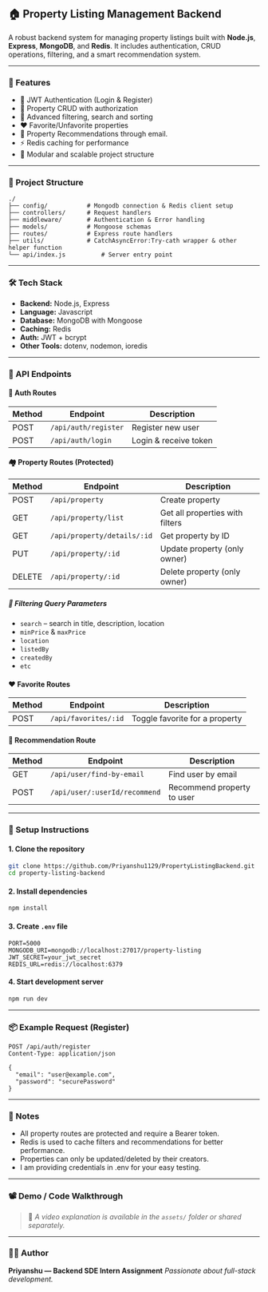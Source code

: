 ## 🏠 Property Listing Management Backend

A robust backend system for managing property listings built with **Node.js**, **Express**, **MongoDB**, and **Redis**. It includes authentication, CRUD operations, filtering, and a smart recommendation system.

---

### 🚀 Features

* 🔐 JWT Authentication (Login & Register)
* 🏢 Property CRUD with authorization
* 🔎 Advanced filtering, search and sorting
* ❤️ Favorite/Unfavorite properties
* 🤖 Property Recommendations through email.
* ⚡ Redis caching for performance
* 🧰 Modular and scalable project structure

---

### 📁 Project Structure

```
./
├── config/           # Mongodb connection & Redis client setup
├── controllers/      # Request handlers
├── middleware/       # Authentication & Error handling
├── models/           # Mongoose schemas
├── routes/           # Express route handlers
├── utils/            # CatchAsyncError:Try-cath wrapper & other helper function
└── api/index.js          # Server entry point
```

---

### 🛠️ Tech Stack

* **Backend:** Node.js, Express
* **Language:** Javascript
* **Database:** MongoDB with Mongoose
* **Caching:** Redis
* **Auth:** JWT + bcrypt
* **Other Tools:** dotenv, nodemon, ioredis

---

### 🧪 API Endpoints

#### 🔐 Auth Routes

| Method | Endpoint             | Description           |
| ------ | -------------------- | --------------------- |
| POST   | `/api/auth/register` | Register new user     |
| POST   | `/api/auth/login`    | Login & receive token |

#### 🏘️ Property Routes (Protected)

| Method | Endpoint              | Description                     |
| ------ | --------------------- | ------------------------------- |
| POST   | `/api/property`     | Create property                 |
| GET    | `/api/property/list`     | Get all properties with filters |
| GET    | `/api/property/details/:id` | Get property by ID              |
| PUT    | `/api/property/:id` | Update property (only owner)    |
| DELETE | `/api/property/:id` | Delete property (only owner)    |

##### 🔎 Filtering Query Parameters

* `search` – search in title, description, location
* `minPrice` & `maxPrice`
* `location`
* `listedBy`
* `createdBy`
* `etc`

#### ❤️ Favorite Routes

| Method | Endpoint             | Description                    |
| ------ | -------------------- | ------------------------------ |
| POST   | `/api/favorites/:id` | Toggle favorite for a property |

#### 🎯 Recommendation Route

| Method | Endpoint               | Description                  |
| ------ | ---------------------- | ---------------------------- |
| GET    | `/api/user/find-by-email` | Find user by email |
| POST    | `/api/user/:userId/recommend` | Recommend property to user |

---

### 🧳 Setup Instructions

#### 1. Clone the repository

```bash
git clone https://github.com/Priyanshu1129/PropertyListingBackend.git
cd property-listing-backend
```

#### 2. Install dependencies

```bash
npm install
```

#### 3. Create `.env` file

```
PORT=5000
MONGODB_URI=mongodb://localhost:27017/property-listing
JWT_SECRET=your_jwt_secret
REDIS_URL=redis://localhost:6379
```

#### 4. Start development server

```bash
npm run dev
```

---

### 📦 Example Request (Register)

```http
POST /api/auth/register
Content-Type: application/json

{
  "email": "user@example.com",
  "password": "securePassword"
}
```

---

### 📌 Notes

* All property routes are protected and require a Bearer token.
* Redis is used to cache filters and recommendations for better performance.
* Properties can only be updated/deleted by their creators.
* I am providing credentials in .env for your easy testing.

---

### 📽️ Demo / Code Walkthrough

> 🎥 *A video explanation is available in the `assets/` folder or shared separately.*

---

### 🙋‍♂️ Author

**Priyanshu — Backend SDE Intern Assignment**
*Passionate about full-stack development.*
